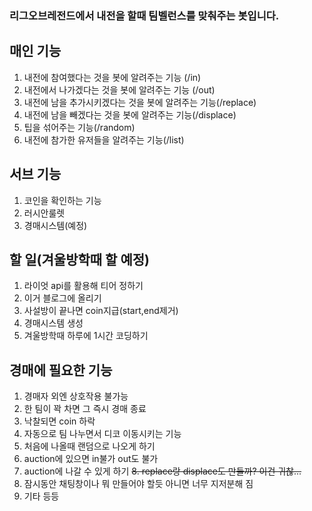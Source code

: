 ### 리그오브레전드에서 내전을 할때 팀벨런스를 맞춰주는 봇입니다.

## 매인 기능
1. 내전에 참여했다는 것을 봇에 알려주는 기능 (/in)
2. 내전에서 나가겠다는 것을 봇에 알려주는 기능 (/out)
3. 내전에 남을 추가시키겠다는 것을 봇에 알려주는 기능(/replace)
4. 내전에 남을 빼겠다는 것을 봇에 알려주는 기능(/displace)
5. 팁을 섞어주는 기능(/random)
6. 내전에 참가한 유저들을 알려주는 기능(/list)

## 서브 기능
1. 코인을 확인하는 기능
2. 러시안룰렛
3. 경매시스템(예정)

## 할 일(겨울방학때 할 예정)
1. 라이엇 api를 활용해 티어 정하기
2. 이거 블로그에 올리기
3. 사설방이 끝나면 coin지급(start,end제거)
4. 경매시스템 생성
5. 겨울방학때 하루에 1시간 코딩하기

## 경매에 필요한 기능
1. 경매자 외엔 상호작용 불가능
2. 한 팀이 꽉 차면 그 즉시 경매 종료
3. 낙찰되면 coin 하락
4. 자동으로 팀 나누면서 디코 이동시키는 기능
5. 처음에 나올때 랜덤으로 나오게 하기
6. auction에 있으면 in불가 out도 불가
7. auction에 나갈 수 있게 하기
~~8. replace랑 displace도 만들까? 이건 귀찮...~~
9. 잠시동안 채팅창이나 뭐 만들어야 할듯 아니면 너무 지저분해 짐
10. 기타 등등
